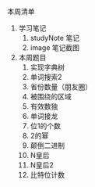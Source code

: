 本周清单

1. 学习笔记
   1. studyNote 笔记
   2. image 笔记截图
2. 本周题目
   1. 实现字典树
   2. 单词搜索2
   3. 省份数量（朋友圈）
   4. 被围绕的区域
   5. 有效数独
   6. 单词接龙
   7. 位1的个数
   8. 2的幂
   9. 颠倒二进制
   10. N皇后
   11. N皇后2
   12. 比特位计数